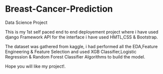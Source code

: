 # Breast-Cancer-Prediction

Data Science Project

This is my 1st self paced end to end deployement project where i have used django Framework API for the interface i have used HMTL,CSS & Bootstrap.

The dataset was gathered from kaggle, i had performed all the EDA,Feature Engineering & Feature Selection and used XGB Classifier,Logistic Regression & Random Forest Classifier Algorithms to build the model.

Hope you will like my project!.
